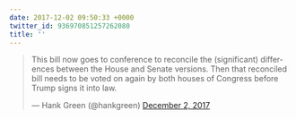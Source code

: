 ```yaml
---
date: 2017-12-02 09:50:33 +0000
twitter_id: 936970851257262080
title: ''
---
```


<blockquote class="twitter-tweet"><p lang="en" dir="ltr">This bill now goes to conference to reconcile the (significant) differences between the House and Senate versions. Then that reconciled bill needs to be voted on again by both houses of Congress before Trump signs it into law.</p>&mdash; Hank Green (@hankgreen) <a href="https://twitter.com/hankgreen/status/936957653334364162?ref_src=twsrc%5Etfw">December 2, 2017</a></blockquote>
<script async src="https://platform.twitter.com/widgets.js" charset="utf-8"></script>
